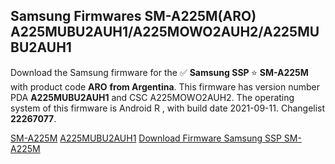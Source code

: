<h2>Samsung Firmwares SM-A225M(ARO) A225MUBU2AUH1/A225MOWO2AUH2/A225MUBU2AUH1</h2>
Download the Samsung firmware for the ✅ <strong>Samsung SSP </strong> ⭐ <strong>SM-A225M</strong> with product code <strong>ARO</strong> <strong> from Argentina</strong>. This firmware has version number PDA <strong>A225MUBU2AUH1</strong> and CSC A225MOWO2AUH2. The operating system of this firmware is Android R , with build date 2021-09-11. Changelist <strong>22267077</strong>.


[SM-A225M](https://samfirm.shop/samsung/model/SM-A225M)
[A225MUBU2AUH1](https://samfirm.shop/samsung/pda/A225MUBU2AUH1)
[Download Firmware Samsung SSP SM-A225M](https://samfirm.shop/samsung/firmware/455047)

